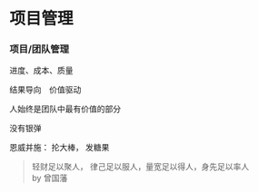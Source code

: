 # 项目管理

### 项目/团队管理

进度、成本、质量

结果导向　价值驱动


人始终是团队中最有价值的部分

没有银弹

恩威并施： 抡大棒， 发糖果

>轻财足以聚人， 律己足以服人，量宽足以得人，身先足以率人  
                          by 曾国藩

